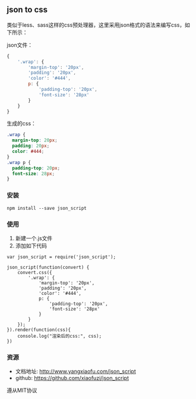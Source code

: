 ## json to css

类似于less、sass这样的css预处理器，这里采用json格式的语法来编写css，如下所示：

json文件：
```javascript
{
	'.wrap': {
		'margin-top': '20px',
		'padding': '20px',
		'color': '#444',
		p: {
			'padding-top': '20px',
			'font-size': '28px'
		}
	}
}
```

生成的css：
```css
.wrap {
  margin-top: 20px;
  padding: 20px;
  color: #444;
}
.wrap p {
  padding-top: 20px;
  font-size: 28px;
}
```

### 安装

```git 
npm install --save json_script
```

### 使用

1. 新建一个.js文件
2. 添加如下代码

```node
var json_script = require('json_script');

json_script(function(convert) {
    convert.css({
        '.wrap': {
            'margin-top': '20px',
            'padding': '20px',
            'color': '#444',
            p: {
                'padding-top': '20px',
                'font-size': '28px'
            }
        }
    });
}).render(function(css){
	console.log("渲染后的css:", css);
})
```
### 资源

* 文档地址: http://www.yangxiaofu.com/json_script
* github: https://github.com/xiaofuzi/json_script

遵从MIT协议
